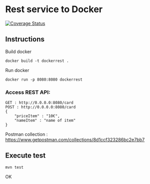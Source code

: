 # Rest service to Docker

[![Coverage Status](https://coveralls.io/repos/github/jsanchezramos/RestDocker/badge.svg)](https://coveralls.io/github/jsanchezramos/RestDocker)

## Instructions

Build docker
```
docker build -t dockerrest .
```
Run docker
```
docker run -p 8080:8080 dockerrest
```
### Access REST API:
```
GET : http://0.0.0.0:8080/card
POST : http://0.0.0.0:8080/card
{
	"priceItem" : "10€",
	"nameItem" : "name of item"
}
```
Postman collection : https://www.getpostman.com/collections/8d1ccf323286bc2e7bb7
## Execute test
```
mvn test
```

OK
